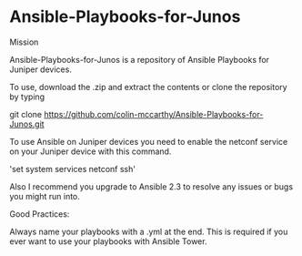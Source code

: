 # Ansible-Playbooks-for-Junos

Mission

Ansible-Playbooks-for-Junos is a repository of Ansible Playbooks for Juniper devices.

To use, download the .zip and extract the contents or clone the repository by typing

git clone https://github.com/colin-mccarthy/Ansible-Playbooks-for-Junos.git



To use Ansible on Juniper devices you need to enable the netconf service on your Juniper device with this command.

'set system services netconf ssh'

Also I recommend you upgrade to Ansible 2.3 to resolve any issues or bugs you might run into.


Good Practices:

Always name your playbooks with a .yml at the end. This is required if you ever want to use your playbooks with Ansible Tower. 
